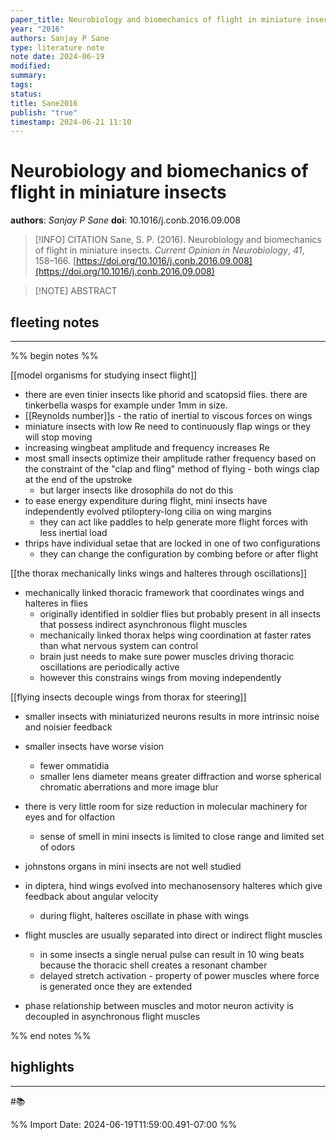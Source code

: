 ```yaml
---
paper_title: Neurobiology and biomechanics of flight in miniature insects
year: "2016"
authors: Sanjay P Sane
type: literature note
note date: 2024-06-19
modified: 
summary: 
tags: 
status: 
title: Sane2016
publish: "true"
timestamp: 2024-06-21 11:10
---
```

# Neurobiology and biomechanics of flight in miniature insects
**authors**: *Sanjay P Sane*
**doi**: 10.1016/j.conb.2016.09.008

> [!INFO] CITATION
> Sane, S. P. (2016). Neurobiology and biomechanics of flight in miniature insects. _Current Opinion in Neurobiology_, _41_, 158–166. [https://doi.org/10.1016/j.conb.2016.09.008](https://doi.org/10.1016/j.conb.2016.09.008)

> [!NOTE] ABSTRACT
> 
> 

## fleeting notes
---
%% begin notes %% 

[[model organisms for studying insect flight]]

- there are even tinier insects like phorid and scatopsid flies. there are tinkerbella wasps for example under 1mm in size. 
- [[Reynolds number]]s - the ratio of inertial to viscous forces on wings
- miniature insects with low Re need to continuously flap wings or they will stop moving
- increasing wingbeat amplitude and frequency increases Re
- most small insects optimize their amplitude rather frequency based on the constraint of the "clap and fling" method of flying - both wings clap at the end of the upstroke
	- but larger insects like drosophila do not do this
- to ease energy expenditure during flight, mini insects have independently evolved ptiloptery-long cilia on wing margins
	- they can act like paddles to help generate more flight forces with less inertial load
- thrips have individual setae that are locked in one of two configurations
	- they can change the configuration by combing before or after flight

[[the thorax mechanically links wings and halteres through oscillations]]
- mechanically linked thoracic framework that coordinates wings and halteres in flies
	- originally identified in soldier flies but probably present in all insects that possess indirect asynchronous flight muscles
	- mechanically linked thorax helps wing coordination at faster rates than what nervous system can control
	- brain just needs to make sure power muscles driving thoracic oscillations are periodically active
	- however this constrains wings from moving independently

[[flying insects decouple wings from thorax for steering]]

- smaller insects with miniaturized neurons results in more intrinsic noise and noisier feedback

- smaller insects have worse vision
	- fewer ommatidia
	- smaller lens diameter means greater diffraction and worse spherical chromatic aberrations and more image blur
- there is very little room for size reduction in molecular machinery for eyes and for olfaction
	- sense of smell in mini insects is limited to close range and limited set of odors
- johnstons organs in mini insects are not well studied

- in diptera, hind wings evolved into mechanosensory halteres which give feedback about angular velocity 
	- during flight, halteres oscillate in phase with wings

- flight muscles are usually separated into direct or indirect flight muscles
	- in some insects a single nerual pulse can result in 10 wing beats because the thoracic shell creates a resonant chamber 
	- delayed stretch activation - property of power muscles where force is generated once they are extended 
- phase relationship between muscles and motor neuron activity is decoupled in asynchronous flight muscles

%% end notes %% 
## highlights
---
#📚 

%% Import Date: 2024-06-19T11:59:00.491-07:00 %%

